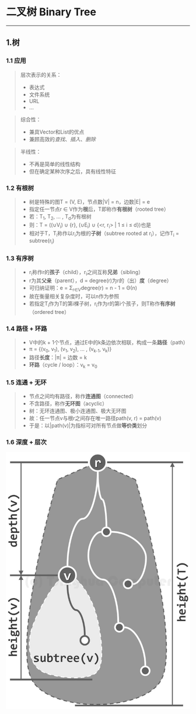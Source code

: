 # 二叉树 Binary Tree

---

## 1.树

### 1.1 应用

> 层次表示的关系：
> * 表达式
> * 文件系统
> * URL
> * ...

> 综合性：
> * 兼具Vector和List的优点
> * 兼顾高效的*查找*、*插入*、*删除*

> 半线性：
> * 不再是简单的线性结构
> * 但在确定某种次序之后，具有线性特征

### 1.2 有根树

> * 树是特殊的图T = (V, E)，节点数|V| = n，边数|E| = e
> * 指定任一节点r ∈ V作为**根**后，T即称作**有根树**（rooted tree）
> * 若：T<sub>1</sub>, T<sub>2</sub>, ... , T<sub>d</sub>为有根树
> * 则：T = ((∪V<sub>i</sub>) ∪ {r}, (∪E<sub>i</sub>) ∪ {<r, r<sub>i</sub>> | 1 ≤ i ≤ d})也是
> * 相对于T，T<sub>i</sub>称作以r<sub>i</sub>为根的**子树**（subtree rooted at r<sub>i</sub>），记作T<sub>i</sub> = subtree(r<sub>i</sub>)

### 1.3 有序树

> * r<sub>i</sub>称作r的**孩子**（child），r<sub>i</sub>之间互称**兄弟**（sibling）
> * r为其**父亲**（parent），d = degree(r)为r的（出）**度**（degree）
> * 可归纳证明：e = Σ<sub>r∈V</sub>degree(r) = n - 1 = Θ(n)
> * 故在衡量相关复杂度时，可以n作为参照
> * 若指定T<sub>i</sub>作为T的第i棵子树，r<sub>i</sub>作为r的第i个孩子，则T称作**有序树**（ordered tree）

### 1.4 路径 + 环路

> * V中的k + 1个节点，通过E中的k条边依次相联，构成一条**路径**（path）
> * π = {(v<sub>0</sub>, v<sub>1</sub>), (v<sub>1</sub>, v<sub>2</sub>), ... , (v<sub>k-1</sub>, v<sub>k</sub>)}
> * 路径**长度**：|π| = 边数 = k
> * **环路**（cycle / loop）：v<sub>k</sub> = v<sub>0</sub>

### 1.5 连通 + 无环

> * 节点之间均有路径，称作**连通图**（connected）
> * 不含路径，称作**无环图**（acyclic）
> * 树：无环连通图、极小连通图、极大无环图
> * 故：任一节点v与根r之间存在唯一路径path(v, r) = path(v)
> * 于是：以|path(v)|为指标可对所有节点做**等价类**划分

### 1.6 深度 + 层次



![图片](../img/图05-01.有根树的逻辑结构.png)























